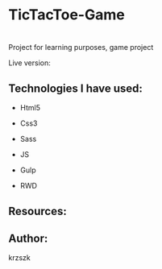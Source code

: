 # TicTacToe-Game

#

Project for learning purposes, game project



Live version:



## Technologies I have used:



* Html5

* Css3

* Sass

* JS

* Gulp

* RWD


## Resources:

## Author:

krzszk
